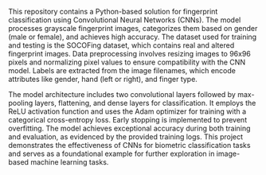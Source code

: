 This repository contains a Python-based solution for fingerprint classification using Convolutional Neural Networks (CNNs). The model processes grayscale fingerprint images, categorizes them based on gender (male or female), and achieves high accuracy. The dataset used for training and testing is the SOCOFing dataset, which contains real and altered fingerprint images. Data preprocessing involves resizing images to 96x96 pixels and normalizing pixel values to ensure compatibility with the CNN model. Labels are extracted from the image filenames, which encode attributes like gender, hand (left or right), and finger type.

The model architecture includes two convolutional layers followed by max-pooling layers, flattening, and dense layers for classification. It employs the ReLU activation function and uses the Adam optimizer for training with a categorical cross-entropy loss. Early stopping is implemented to prevent overfitting. The model achieves exceptional accuracy during both training and evaluation, as evidenced by the provided training logs. This project demonstrates the effectiveness of CNNs for biometric classification tasks and serves as a foundational example for further exploration in image-based machine learning tasks. 
